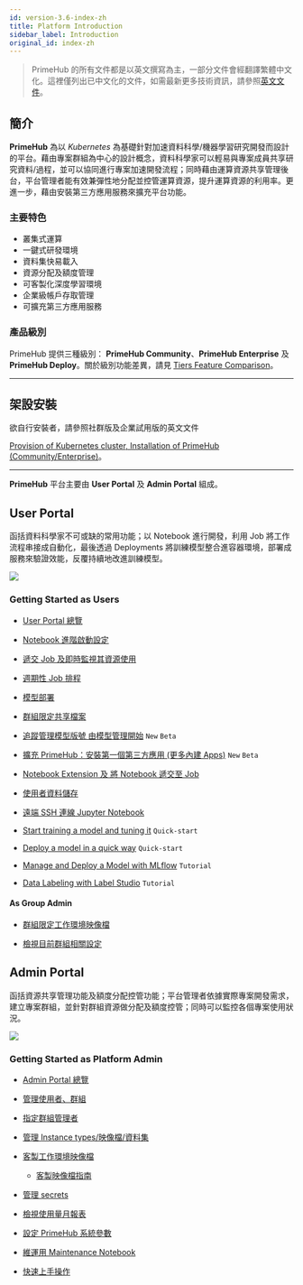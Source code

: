 ```yaml
---
id: version-3.6-index-zh
title: Platform Introduction
sidebar_label: Introduction
original_id: index-zh
---
```


>PrimeHub 的所有文件都是以英文撰寫為主，一部分文件會經翻譯繁體中文化。這裡僅列出已中文化的文件，如需最新更多技術資訊，請參照[英文文件](introduction)。

## 簡介

**PrimeHub** 為以 *Kubernetes* 為基礎針對加速資料科學/機器學習研究開發而設計的平台。藉由專案群組為中心的設計概念，資料科學家可以輕易與專案成員共享研究資料/過程，並可以協同進行專案加速開發流程；同時藉由運算資源共享管理後台，平台管理者能有效兼彈性地分配並控管運算資源，提升運算資源的利用率。更進一步，藉由安裝第三方應用服務來擴充平台功能。

### 主要特色

+ 叢集式運算
+ 一鍵式研發環境
+ 資料集快易載入
+ 資源分配及額度管理
+ 可客製化深度學習環境
+ 企業級帳戶存取管理
+ 可擴充第三方應用服務

### 產品級別

PrimeHub 提供三種級別： **PrimeHub Community**、**PrimeHub Enterprise** 及 **PrimeHub Deploy**。關於級別功能差異，請見 [Tiers Feature Comparison](comparison)。


---

## 架設安裝

欲自行安裝者，請參照社群版及企業試用版的英文文件

[Provision of Kubernetes cluster, Installation of PrimeHub (Community/Enterprise)](dev-introduction)。

---

**PrimeHub** 平台主要由 **User Portal** 及 **Admin Portal** 組成。

## User Portal

函括資料科學家不可或缺的常用功能；以 Notebook 進行開發，利用 Job 將工作流程串接成自動化，最後透過 Deployments 將訓練模型整合進容器環境，部署成服務來驗證效能，反覆持續地改進訓練模型。

![](assets/v36-landing-user.png)

### Getting Started as Users

+ [User Portal 總覽](zh-tw/quickstart/login-portal-user)

+ [Notebook 進階啟動設定](zh-tw/user-advanced-setting)

+ [遞交 Job 及即時監視其資源使用](zh-tw/job-submission-cht)

+ [週期性 Job 排程](zh-tw/job-scheduling-feature-cht)

+ [模型部署](zh-tw/model-deployment-feature)

+ [群組限定共享檔案](zh-tw/shared-files-cht)

+ [追蹤管理模型版號 由模型管理開始](zh-tw/model-management-cht) `New` `Beta`

+ [擴充 PrimeHub：安裝第一個第三方應用 (更多內建 Apps)](zh-tw/primehub-app-cht) `New` `Beta`

+ [Notebook Extension 及 將 Notebook 遞交至 Job](zh-tw/ph-notebook-extension-cht)

+ [使用者資料儲存](zh-tw/quickstart/nb-data-store-cht)

+ [遠端 SSH 連線 Jupyter Notebook](zh-tw/guide_manual/ssh-config-cht)

+ [Start training a model and tuning it](../quickstart/qs-primehub) `Quick-start`

+ [Deploy a model in a quick way](../quickstart/qs-primehub-deploy) `Quick-start`

+ [Manage and Deploy a Model with MLflow](model-management-tutorial) `Tutorial`

+ [Data Labeling with Label Studio](primehub-app-tutorial-label-studio) `Tutorial`

#### As Group Admin

+ [群組限定工作環境映像檔](zh-tw/group-image-cht)

+ [檢視目前群組相關設定](zh-tw/group-setting-cht)

## Admin Portal

函括資源共享管理功能及額度分配控管功能；平台管理者依據實際專案開發需求，建立專案群組，並針對群組資源做分配及額度控管；同時可以監控各個專案使用狀況。

![](assets/v3-admin-portal_v31.png)

### Getting Started as Platform Admin

+ [Admin Portal 總覽](zh-tw/quickstart/login-portal-admin)

+ [管理使用者、群組](zh-tw/guide_manual/admin-user-cht)

+ [指定群組管理者](zh-tw/quickstart/assign-group-admin-cht)

+ [管理 Instance types/映像檔/資料集](zh-tw/guide_manual/admin-instancetype-cht)

+ [客製工作環境映像檔](zh-tw/guide_manual/admin-build-image-cht)
  + [客製映像檔指南](zh-tw/guide_manual/custom-image-guideline)

+ [管理 secrets](zh-tw/guide_manual/admin-secret-cht)

+ [檢視使用量月報表](zh-tw/guide_manual/admin-report-cht)

+ [設定 PrimeHub 系統參數](zh-tw/guide_manual/admin-system-cht)

+ [維運用 Maintenance Notebook](zh-tw/maintenance-cht)

+ [快速上手操作](zh-tw/quickstart/create-user)